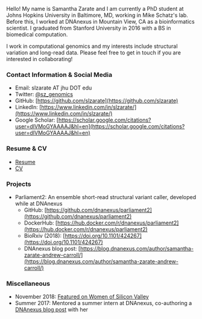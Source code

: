 Hello! My name is Samantha Zarate and I am currently a PhD student at Johns Hopkins University in Baltimore, MD, working in Mike Schatz's lab. Before this, I worked at DNAnexus in Mountain View, CA as a bioinformatics scientist. I graduated from Stanford University in 2016 with a BS in biomedical computation.

I work in computational genomics and my interests include structural variation and long-read data. Please feel free to get in touch if you are interested in collaborating!

### Contact Information & Social Media

- Email: slzarate AT jhu DOT edu
- Twitter: [@sz_genomics](https://twitter.com/sz_genomics)
- GitHub: [https://github.com/slzarate](https://github.com/slzarate)
- LinkedIn: [https://www.linkedin.com/in/slzarate/](https://www.linkedin.com/in/slzarate/)
- Google Scholar: [https://scholar.google.com/citations?user=dIVMoGYAAAAJ&hl=en](https://scholar.google.com/citations?user=dIVMoGYAAAAJ&hl=en)

### Resume & CV

- [Resume](sz_resume_11.8.19.pdf)
- [CV](sz_cv_11.8.19.pdf)

### Projects

- Parliament2: An ensemble short-read structural variant caller, developed while at DNAnexus
  - GitHub: [https://github.com/dnanexus/parliament2](https://github.com/dnanexus/parliament2)
  - DockerHub: [https://hub.docker.com/r/dnanexus/parliament2](https://hub.docker.com/r/dnanexus/parliament2)
  - BioRxiv (2018): [https://doi.org/10.1101/424267](https://doi.org/10.1101/424267)
  - DNAnexus blog post: [https://blog.dnanexus.com/author/samantha-zarate-andrew-carroll/](https://blog.dnanexus.com/author/samantha-zarate-andrew-carroll/)
  
### Miscellaneous

- November 2018: [Featured on Women of Silicon Valley](https://www.womenofsiliconvalley.org/interviews/samantha-zarate)
- Summer 2017: Mentored a summer intern at DNAnexus, co-authoring a [DNAnexus blog post](https://blog.dnanexus.com/author/adeline-petersen-samantha-zarate/) with her
